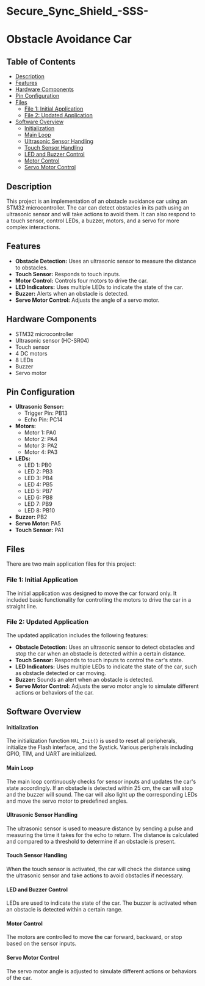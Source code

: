 # Secure_Sync_Shield_-SSS-

# Obstacle Avoidance Car

## Table of Contents
- [Description](#description)
- [Features](#features)
- [Hardware Components](#hardware-components)
- [Pin Configuration](#pin-configuration)
- [Files](#files)
  - [File 1: Initial Application](#file-1-initial-application)
  - [File 2: Updated Application](#file-2-updated-application)
- [Software Overview](#software-overview)
  - [Initialization](#initialization)
  - [Main Loop](#main-loop)
  - [Ultrasonic Sensor Handling](#ultrasonic-sensor-handling)
  - [Touch Sensor Handling](#touch-sensor-handling)
  - [LED and Buzzer Control](#led-and-buzzer-control)
  - [Motor Control](#motor-control)
  - [Servo Motor Control](#servo-motor-control)
## Description
This project is an implementation of an obstacle avoidance car using an STM32 microcontroller. The car can detect obstacles in its path using an ultrasonic sensor and will take actions to avoid them. It can also respond to a touch sensor, control LEDs, a buzzer, motors, and a servo for more complex interactions.

## Features
- **Obstacle Detection:** Uses an ultrasonic sensor to measure the distance to obstacles.
- **Touch Sensor:** Responds to touch inputs.
- **Motor Control:** Controls four motors to drive the car.
- **LED Indicators:** Uses multiple LEDs to indicate the state of the car.
- **Buzzer:** Alerts when an obstacle is detected.
- **Servo Motor Control:** Adjusts the angle of a servo motor.

## Hardware Components
- STM32 microcontroller
- Ultrasonic sensor (HC-SR04)
- Touch sensor
- 4 DC motors
- 8 LEDs
- Buzzer
- Servo motor

## Pin Configuration
- **Ultrasonic Sensor:**
  - Trigger Pin: PB13
  - Echo Pin: PC14
- **Motors:**
  - Motor 1: PA0
  - Motor 2: PA4
  - Motor 3: PA2
  - Motor 4: PA3
- **LEDs:**
  - LED 1: PB0
  - LED 2: PB3
  - LED 3: PB4
  - LED 4: PB5
  - LED 5: PB7
  - LED 6: PB8
  - LED 7: PB9
  - LED 8: PB10
- **Buzzer:** PB2
- **Servo Motor:** PA5
- **Touch Sensor:** PA1

## Files
There are two main application files for this project:

### File 1: Initial Application
The initial application was designed to move the car forward only. It included basic functionality for controlling the motors to drive the car in a straight line.

### File 2: Updated Application
The updated application includes the following features:
- **Obstacle Detection:** Uses an ultrasonic sensor to detect obstacles and stop the car when an obstacle is detected within a certain distance.
- **Touch Sensor:** Responds to touch inputs to control the car's state.
- **LED Indicators:** Uses multiple LEDs to indicate the state of the car, such as obstacle detected or car moving.
- **Buzzer:** Sounds an alert when an obstacle is detected.
- **Servo Motor Control:** Adjusts the servo motor angle to simulate different actions or behaviors of the car.

## Software Overview

#### Initialization
The initialization function `HAL_Init()` is used to reset all peripherals, initialize the Flash interface, and the Systick. Various peripherals including GPIO, TIM, and UART are initialized.

#### Main Loop
The main loop continuously checks for sensor inputs and updates the car's state accordingly. If an obstacle is detected within 25 cm, the car will stop and the buzzer will sound. The car will also light up the corresponding LEDs and move the servo motor to predefined angles.

#### Ultrasonic Sensor Handling
The ultrasonic sensor is used to measure distance by sending a pulse and measuring the time it takes for the echo to return. The distance is calculated and compared to a threshold to determine if an obstacle is present.

#### Touch Sensor Handling
When the touch sensor is activated, the car will check the distance using the ultrasonic sensor and take actions to avoid obstacles if necessary.

#### LED and Buzzer Control
LEDs are used to indicate the state of the car. The buzzer is activated when an obstacle is detected within a certain range.

#### Motor Control
The motors are controlled to move the car forward, backward, or stop based on the sensor inputs.

#### Servo Motor Control
The servo motor angle is adjusted to simulate different actions or behaviors of the car.
